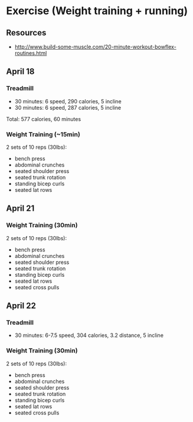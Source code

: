 # Exercise (Weight training + running)

## Resources

* http://www.build-some-muscle.com/20-minute-workout-bowflex-routines.html

## April 18

### Treadmill

* 30 minutes: 6 speed, 290 calories, 5 incline
* 30 minutes: 6 speed, 287 calories, 5 incline

Total: 577 calories, 60 minutes

### Weight Training (~15min)

2 sets of 10 reps (30lbs):

* bench press
* abdominal crunches
* seated shoulder press
* seated trunk rotation
* standing bicep curls
* seated lat rows

## April 21

### Weight Training (30min)

2 sets of 10 reps (30lbs):

* bench press
* abdominal crunches
* seated shoulder press
* seated trunk rotation
* standing bicep curls
* seated lat rows
* seated cross pulls

## April 22

### Treadmill

* 30 minutes: 6-7.5 speed, 304 calories, 3.2 distance, 5 incline

### Weight Training (30min)

2 sets of 10 reps (30lbs):

* bench press
* abdominal crunches
* seated shoulder press
* seated trunk rotation
* standing bicep curls
* seated lat rows
* seated cross pulls
